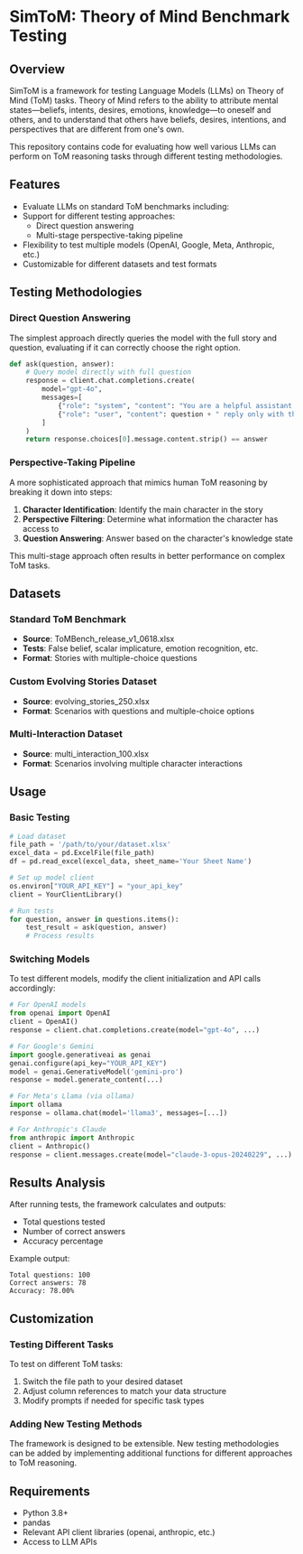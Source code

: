 # SimToM: Theory of Mind Benchmark Testing

## Overview

SimToM is a framework for testing Language Models (LLMs) on Theory of Mind (ToM) tasks. Theory of Mind refers to the ability to attribute mental states—beliefs, intents, desires, emotions, knowledge—to oneself and others, and to understand that others have beliefs, desires, intentions, and perspectives that are different from one's own.

This repository contains code for evaluating how well various LLMs can perform on ToM reasoning tasks through different testing methodologies.

## Features

- Evaluate LLMs on standard ToM benchmarks including:
- Support for different testing approaches:
  - Direct question answering
  - Multi-stage perspective-taking pipeline
- Flexibility to test multiple models (OpenAI, Google, Meta, Anthropic, etc.)
- Customizable for different datasets and test formats

## Testing Methodologies

### Direct Question Answering

The simplest approach directly queries the model with the full story and question, evaluating if it can correctly choose the right option.

```python
def ask(question, answer):
    # Query model directly with full question
    response = client.chat.completions.create(
        model="gpt-4o",
        messages=[
            {"role": "system", "content": "You are a helpful assistant."},
            {"role": "user", "content": question + " reply only with the option. for ex: D"}
        ]
    )
    return response.choices[0].message.content.strip() == answer
```

### Perspective-Taking Pipeline

A more sophisticated approach that mimics human ToM reasoning by breaking it down into steps:

1. **Character Identification**: Identify the main character in the story
2. **Perspective Filtering**: Determine what information the character has access to
3. **Question Answering**: Answer based on the character's knowledge state

This multi-stage approach often results in better performance on complex ToM tasks.

## Datasets

### Standard ToM Benchmark
- **Source**: ToMBench_release_v1_0618.xlsx
- **Tests**: False belief, scalar implicature, emotion recognition, etc.
- **Format**: Stories with multiple-choice questions

### Custom Evolving Stories Dataset
- **Source**: evolving_stories_250.xlsx
- **Format**: Scenarios with questions and multiple-choice options

### Multi-Interaction Dataset
- **Source**: multi_interaction_100.xlsx
- **Format**: Scenarios involving multiple character interactions

## Usage

### Basic Testing

```python
# Load dataset
file_path = '/path/to/your/dataset.xlsx'
excel_data = pd.ExcelFile(file_path)
df = pd.read_excel(excel_data, sheet_name='Your Sheet Name')

# Set up model client
os.environ["YOUR_API_KEY"] = "your_api_key"
client = YourClientLibrary()

# Run tests
for question, answer in questions.items():
    test_result = ask(question, answer)
    # Process results
```

### Switching Models

To test different models, modify the client initialization and API calls accordingly:

```python
# For OpenAI models
from openai import OpenAI
client = OpenAI()
response = client.chat.completions.create(model="gpt-4o", ...)

# For Google's Gemini
import google.generativeai as genai
genai.configure(api_key="YOUR_API_KEY")
model = genai.GenerativeModel('gemini-pro')
response = model.generate_content(...)

# For Meta's Llama (via ollama)
import ollama
response = ollama.chat(model='llama3', messages=[...])

# For Anthropic's Claude
from anthropic import Anthropic
client = Anthropic()
response = client.messages.create(model="claude-3-opus-20240229", ...)
```

## Results Analysis

After running tests, the framework calculates and outputs:
- Total questions tested
- Number of correct answers
- Accuracy percentage

Example output:
```
Total questions: 100
Correct answers: 78
Accuracy: 78.00%
```

## Customization

### Testing Different Tasks

To test on different ToM tasks:
1. Switch the file path to your desired dataset
2. Adjust column references to match your data structure
3. Modify prompts if needed for specific task types

### Adding New Testing Methods

The framework is designed to be extensible. New testing methodologies can be added by implementing additional functions for different approaches to ToM reasoning.

## Requirements

- Python 3.8+
- pandas
- Relevant API client libraries (openai, anthropic, etc.)
- Access to LLM APIs
